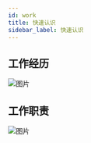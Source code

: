 ```yaml
---
id: work
title: 快速认识
sidebar_label: 快速认识
---
```


## 工作经历
![图片](/img/flower1.jpg) 

## 工作职责

![图片](/img/work.jpg) 

